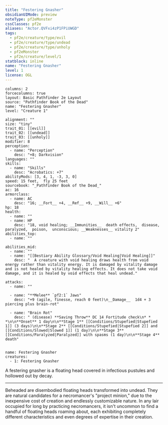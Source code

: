 ```yaml
---
title: "Festering Gnasher"
obsidianUIMode: preview
noteType: pf2eMonster
cssClasses: pf2e
aliases: "Actor.QVFxi4zP1FPiUWGD" 
tags:
  - pf2e/creature/type/evil
  - pf2e/creature/type/undead
  - pf2e/creature/type/unholy
  - pf2eMonster
  - pf2e/creature/level/1
statblock: inline
name: "Festering Gnasher"
level: 1
license: OGL
---
```


```statblock
columns: 2
forcecolumns: true
layout: Basic Pathfinder 2e Layout
source: "Pathfinder Book of the Dead"
name: "Festering Gnasher"
level: "Creature 1"

alignment: ""
size: "tiny"
trait_01: [[evil]]
trait_02: [[undead]]
trait_03: [[unholy]]
modifier: 8
perception:
  - name: "Perception"
    desc: "+8; Darkvision"
languages: ""
skills:
  - name: "Skills"
    desc: "Acrobatics: +7"
abilityMods: [3, 4, 1, -3, 3, 0]
speed: 15 feet,  fly 25 feet
sourcebook: "_Pathfinder Book of the Dead_"
ac: 16
armorclass:
  - name: AC
    desc: "16; __Fort__ +4, __Ref__ +9, __Will__ +6"
hp: 18
health:
  - name: ""
  - name: HP
    desc: "18, void healing; __Immunities__  death effects,  disease,  paralyzed,  poison,  unconscious; __Weaknesses__ vitality 2"
abilities_top:
  - name: ""

abilities_mid:
  - name: ""
  - name: "[[Bestiary Ability Glossary/Void Healing|Void Healing]]"
    desc: "  A creature with void healing draws health from void energy rather than vitality energy. It is damaged by vitality damage and is not healed by vitality healing effects. It does not take void damage, and it is healed by void effects that heal undead."

attacks:
  - name: ""

  - name: "**Melee** `pf2:1` Jaws"
    desc: "+9 (agile, finesse, reach 0 feet)\n__Damage__  1d4 + 3 piercing plus brain-rot"

  - name: "Brain Rot"
    desc: " (disease) **Saving Throw** DC 14 Fortitude check\n* * *\n\n**Onset** 1 day\n\n**Stage 1** [[Conditions/Stupefied|Stupefied 1]] (3 days)\n\n**Stage 2** [[Conditions/Stupefied|Stupefied 2]] and [[Conditions/Slowed|Slowed 1]] (1 day)\n\n**Stage 3** [[Conditions/Paralyzed|Paralyzed]] with spasms (1 day)\n\n**Stage 4** death"
 
```

```encounter-table
name: Festering Gnasher
creatures:
  - 1: Festering Gnasher
```



A festering gnasher is a floating head covered in infectious pustules and hollowed out by decay.

* * *

Beheaded are disembodied floating heads transformed into undead. They are natural candidates for a necromancer's "project minion," due to the inexpensive cost of creation and endlessly customizable nature. In any lair occupied for long by practicing necromancers, it isn't uncommon to find a handful of floating heads roaming about, each exhibiting completely different characteristics and even degrees of expertise in their creation.

